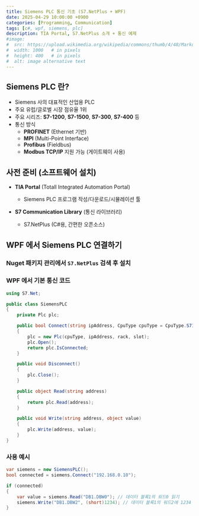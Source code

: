 ```yaml
---
title: Siemens PLC 통신 기초 (S7.NetPlus + WPF)
date: 2025-04-29 10:00:00 +0900
categories: [Programming, Communication]
tags: [c#, wpf, siemens, plc]
description: TIA Portal, S7.NetPlus 소개 + 통신 예제
#image:
#  src: https://upload.wikimedia.org/wikipedia/commons/thumb/4/48/Markdown-mark.svg/1200px-Markdown-mark.svg.png
#  width: 1000   # in pixels
#  height: 400   # in pixels
#  alt: image alternative text
---
```


## Siemens PLC 란?
- Siemens 사의 대표적인 산업용 PLC
- 주요 유럽/글로벌 시장 점유율 1위
- 주요 시리즈: **S7-1200**, **S7-1500**, **S7-300**, **S7-400** 등
- 통신 방식
	- **PROFINET** (Ethernet 기반)
	- **MPI** (Multi-Point Interface)
	- **Profibus** (Fieldbus)
	- **Modbus TCP/IP** 지원 가능 (게이트웨이 사용)

## 사전 준비 (소프트웨어 설치)
- **TIA Portal** (Totall Integrated Automation Portal)
	- Siemens PLC 프로그램 작성/다운로드/시뮬레이션 툴

- **S7 Communication Library** (통신 라이브러리)
	-	S7.NetPlus (C#용, 간편한 오픈소스)

## WPF 에서 Siemens PLC 연결하기
### Nuget 패키지 관리에서   ```S7.NetPlus``` 검색 후 설치

### **WPF 에서 기본 통신 코드**

```cs
using S7.Net;

public class SiemensPLC
{
    private Plc plc;

    public bool Connect(string ipAddress, CpuType cpuType = CpuType.S71500, short rack = 0, short slot = 1)
    {
        plc = new Plc(cpuType, ipAddress, rack, slot);
        plc.Open();
        return plc.IsConnected;
    }

    public void Disconnect()
    {
        plc.Close();
    }

    public object Read(string address)
    {
        return plc.Read(address);
    }

    public void Write(string address, object value)
    {
        plc.Write(address, value);
    }
}
```

### 사용 예시

```cs
var siemens = new SiemensPLC();
bool connected = siemens.Connect("192.168.0.10");

if (connected)
{
    var value = siemens.Read("DB1.DBW0"); // 데이터 블록1의 워드0 읽기
    siemens.Write("DB1.DBW2", (short)1234); // 데이터 블록1의 워드2에 1234 쓰기
}
```